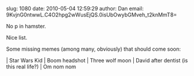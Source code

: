 slug:    1080
date:    2010-05-04 12:59:29
author:  Dan
email:   9KvjnG0ntwwL.C4O2hpg2wWusEjQS.0isUbOwybGMveh_t2knMmT8=

No p in hamster.

Nice list.

Some missing memes (among many, obviously) that should come soon:

| Star Wars Kid
| Boom headshot
| Three wolf moon
| David after dentist (is this real life?)
| Om nom nom
